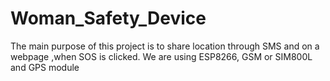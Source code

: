 # Woman_Safety_Device

The main purpose of this project is to share location through SMS and on a webpage ,when SOS is clicked.
We are using ESP8266, GSM or SIM800L and GPS module
